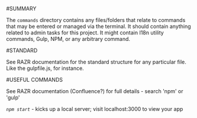 #SUMMARY

The `commands` directory contains any files/folders that relate to commands that may be entered or managed via the terminal. It should contain anything related to admin tasks for this project. It might contain I18n utility commands, Gulp, NPM, or any arbitrary command.

#STANDARD

See RAZR documentation for the standard structure for any particular file. Like the gulpfile.js, for instance.

#USEFUL COMMANDS

See RAZR documentation (Confluence?) for full details - search 'npm' or 'gulp'

*`npm start`* - kicks up a local server; visit localhost:3000 to view your app